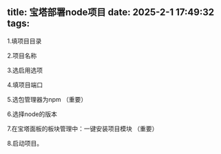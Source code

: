 title: 宝塔部署node项目
date: 2025-2-1 17:49:32
tags:
-----

1.填项目目录

2.项目名称

3.选启用选项

4.填项目端口

5.选包管理器为npm （重要）

6.选择node的版本

7.在宝塔面板的板块管理中：一键安装项目模块 （重要）

8.启动项目。
